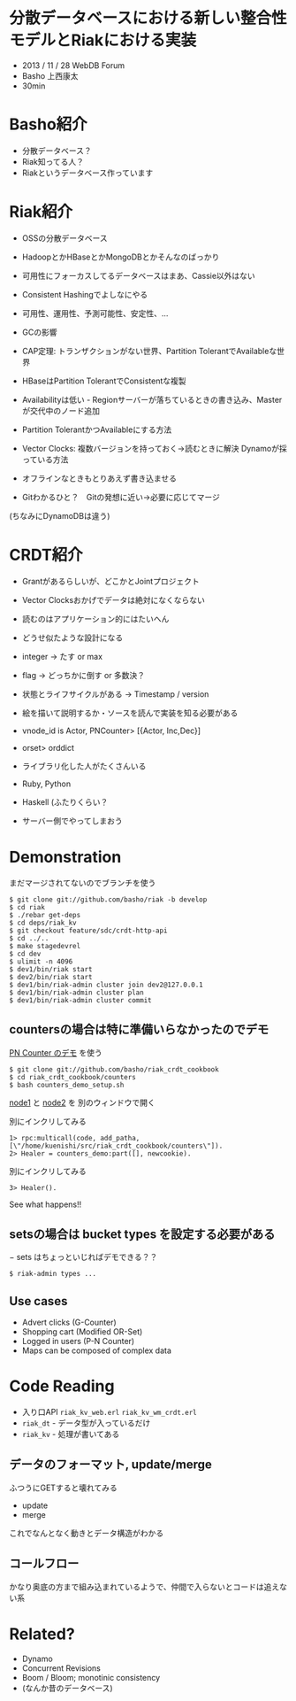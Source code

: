 # 分散データベースにおける新しい整合性モデルとRiakにおける実装

- 2013 / 11 / 28 WebDB Forum
- Basho 上西康太
- 30min

# Basho紹介

- 分散データベース？
- Riak知ってる人？
- Riakというデータベース作っています

# Riak紹介

- OSSの分散データベース
- HadoopとかHBaseとかMongoDBとかそんなのばっかり
- 可用性にフォーカスしてるデータベースはまあ、Cassie以外はない
- Consistent Hashingでよしなにやる
- 可用性、運用性、予測可能性、安定性、…
- GCの影響
- CAP定理: トランザクションがない世界、Partition TolerantでAvailableな世界

 - HBaseはPartition TolerantでConsistentな複製
 - Availabilityは低い - Regionサーバーが落ちているときの書き込み、Masterが交代中のノード追加

- Partition TolerantかつAvailableにする方法

 - Vector Clocks: 複数バージョンを持っておく→読むときに解決 Dynamoが採っている方法
 - オフラインなときもとりあえず書き込ませる
 - Gitわかるひと？　Gitの発想に近い→必要に応じてマージ

(ちなみにDynamoDBは違う)

# CRDT紹介

- Grantがあるらしいが、どこかとJointプロジェクト

- Vector Clocksおかげでデータは絶対になくならない
- 読むのはアプリケーション的にはたいへん
- どうせ似たような設計になる

 - integer -> たす or max
 - flag -> どっちかに倒す or 多数決？
 - 状態とライフサイクルがある -> Timestamp / version

- 絵を描いて説明するか・ソースを読んで実装を知る必要がある

 - vnode_id is Actor, PNCounter> [{Actor, Inc,Dec}]
 - orset> orddict

- ライブラリ化した人がたくさんいる

 - Ruby, Python
 - Haskell (ふたりくらい？

- サーバー側でやってしまおう

# Demonstration

まだマージされてないのでブランチを使う

```
$ git clone git://github.com/basho/riak -b develop
$ cd riak
$ ./rebar get-deps
$ cd deps/riak_kv
$ git checkout feature/sdc/crdt-http-api
$ cd ../..
$ make stagedevrel
$ cd dev
$ ulimit -n 4096
$ dev1/bin/riak start
$ dev2/bin/riak start
$ dev1/bin/riak-admin cluster join dev2@127.0.0.1
$ dev1/bin/riak-admin cluster plan
$ dev1/bin/riak-admin cluster commit
```

## countersの場合は特に準備いらなかったのでデモ

[PN Counter のデモ](http://github.com/basho/riak_crdt_cookbok) を使う

```
$ git clone git://github.com/basho/riak_crdt_cookbook
$ cd riak_crdt_cookbook/counters
$ bash counters_demo_setup.sh
```

[node1](http://localhost:10018/buckets/crdt_cookbook/keys/counters_demo.html) と
[node2](http://localhost:10028/buckets/crdt_cookbook/keys/counters_demo.html) を
別のウィンドウで開く

別にインクリしてみる

```
1> rpc:multicall(code, add_patha, [\"/home/kuenishi/src/riak_crdt_cookbook/counters\"]).
2> Healer = counters_demo:part([], newcookie).
```

別にインクリしてみる

```
3> Healer().
```

See what happens!!


## setsの場合は bucket types を設定する必要がある

− sets はちょっといじればデモできる？？
```
$ riak-admin types ...
```

## Use cases

- Advert clicks (G-Counter)
- Shopping cart (Modified OR-Set)
- Logged in users (P-N Counter)
- Maps can be composed of complex data


# Code Reading

- 入り口API `riak_kv_web.erl` `riak_kv_wm_crdt.erl`
- `riak_dt` - データ型が入っているだけ
- `riak_kv` - 処理が書いてある

## データのフォーマット, update/merge

ふつうにGETすると壊れてみる

- update
- merge

これでなんとなく動きとデータ構造がわかる

## コールフロー

かなり奥底の方まで組み込まれているようで、仲間で入らないとコードは追えない系


# Related?

- Dynamo
- Concurrent Revisions
- Boom / Bloom; monotinic consistency
- (なんか昔のデータベース)
